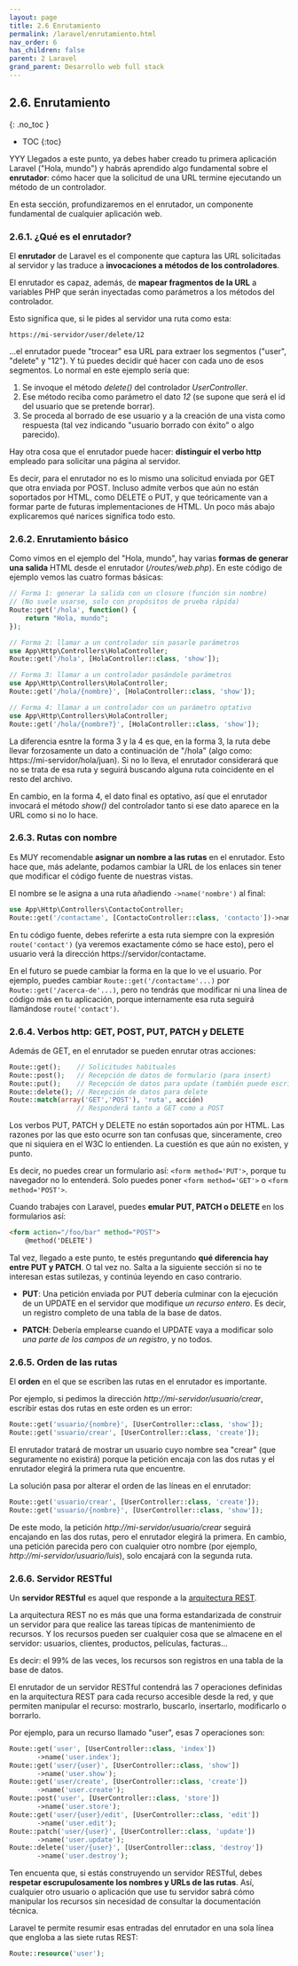 ```yaml
---
layout: page
title: 2.6 Enrutamiento
permalink: /laravel/enrutamiento.html
nav_order: 6
has_children: false
parent: 2 Laravel
grand_parent: Desarrollo web full stack
---
```


## 2.6. Enrutamiento
{: .no_toc }

- TOC
{:toc}

YYY Llegados a este punto, ya debes haber creado tu primera aplicación Laravel ("Hola, mundo") y habrás aprendido algo fundamental sobre el **enrutador**: cómo hacer que la solicitud de una URL termine ejecutando un método de un controlador.

En esta sección, profundizaremos en el enrutador, un componente fundamental de cualquier aplicación web.

### 2.6.1. ¿Qué es el enrutador?

El **enrutador** de Laravel es el componente que captura las URL solicitadas al servidor y las traduce a **invocaciones a métodos de los controladores**. 

El enrutador es capaz, además, de **mapear fragmentos de la URL** a variables PHP que serán inyectadas como parámetros a los métodos del controlador.

Esto significa que, si le pides al servidor una ruta como esta:

```
https://mi-servidor/user/delete/12
```

...el enrutador puede "trocear" esa URL para extraer los segmentos ("user", "delete" y "12"). Y tú puedes decidir qué hacer con cada uno de esos segmentos. Lo normal en este ejemplo sería que:

1. Se invoque el método *delete()* del controlador *UserController*.
2. Ese método reciba como parámetro el dato *12* (se supone que será el id del usuario que se pretende borrar).
3. Se proceda al borrado de ese usuario y a la creación de una vista como respuesta (tal vez indicando "usuario borrado con éxito" o algo parecido).

Hay otra cosa que el enrutador puede hacer: **distinguir el verbo http** empleado para solicitar una página al servidor. 

Es decir, para el enrutador no es lo mismo una solicitud enviada por GET que otra enviada por POST. Incluso admite verbos que aún no están soportados por HTML, como DELETE o PUT, y que teóricamente van a formar parte de futuras implementaciones de HTML. Un poco más abajo explicaremos qué narices significa todo esto.

### 2.6.2. Enrutamiento básico

Como vimos en el ejemplo del "Hola, mundo", hay varias **formas de generar una salida** HTML desde el enrutador (*/routes/web.php*). En este código de ejemplo vemos las cuatro formas básicas:

```php
// Forma 1: generar la salida con un closure (función sin nombre)
// (No suele usarse, solo con propósitos de prueba rápida)
Route::get('/hola', function() {
    return "Hola, mundo";
}); 

// Forma 2: llamar a un controlador sin pasarle parámetros
use App\Http\Controllers\HolaController;
Route::get('/hola', [HolaController::class, 'show']);

// Forma 3: llamar a un controlador pasándole parámetros
use App\Http\Controllers\HolaController;
Route::get('/hola/{nombre}', [HolaController::class, 'show']);

// Forma 4: llamar a un controlador con un parámetro optativo
use App\Http\Controllers\HolaController;
Route::get('/hola/{nombre?}', [HolaController::class, 'show']);
```

La diferencia esntre la forma 3 y la 4 es que, en la forma 3, la ruta debe llevar forzosamente un dato a continuación de "/hola" (algo como: https://mi-servidor/hola/juan). Si no lo lleva, el enrutador considerará que no se trata de esa ruta y seguirá buscando alguna ruta coincidente en el resto del archivo.

En cambio, en la forma 4, el dato final es optativo, así que el enrutador invocará el método *show()* del controlador tanto si ese dato aparece en la URL como si no lo hace.

### 2.6.3. Rutas con nombre

Es MUY recomendable **asignar un nombre a las rutas** en el enrutador. Esto hace que, más adelante, podamos cambiar la URL de los enlaces sin tener que modificar el código fuente de nuestras vistas.

El nombre se le asigna a una ruta añadiendo ```->name('nombre')``` al final:

```php
use App\Http\Controllers\ContactoController;
Route::get('/contactame', [ContactoController::class, 'contacto'])->name('contact'); 
```

En tu código fuente, debes referirte a esta ruta siempre con la expresión ```route('contact')``` (ya veremos exactamente cómo se hace esto), pero el usuario verá la dirección https://servidor/contactame.

En el futuro se puede cambiar la forma en la que lo ve el usuario. Por ejemplo, puedes cambiar ```Route::get('/contactame'...)``` por ```Route::get('/acerca-de'...)```, pero no tendrás que modificar ni una línea de código más en tu aplicación, porque internamente esa ruta seguirá llamándose ```route('contact')```. 

### 2.6.4. Verbos http: GET, POST, PUT, PATCH y DELETE

Además de GET, en el enrutador se pueden enrutar otras acciones:

```php
Route::get();    // Solicitudes habituales
Route::post();   // Recepción de datos de formulario (para insert)
Route::put();    // Recepción de datos para update (también puede escribirse Route::patch(), que no es lo mismo, pero casi)
Route::delete(); // Recepción de datos para delete
Route::match(array('GET','POST'), 'ruta', acción)
                 // Responderá tanto a GET como a POST
```

Los verbos PUT, PATCH y DELETE no están soportados aún por HTML. Las razones por las que esto ocurre son tan confusas que, sinceramente, creo que ni siquiera en el W3C lo entienden. La cuestión es que aún no existen, y punto.

Es decir, no puedes crear un formulario así: ```<form method='PUT'>```, porque tu navegador no lo entenderá. Solo puedes poner ```<form method='GET'>``` o ```<form method='POST'>```.

Cuando trabajes con Laravel, puedes **emular PUT, PATCH o DELETE** en los formularios así:

```html
<form action="/foo/bar" method="POST">
    @method('DELETE')
```

Tal vez, llegado a este punto, te estés preguntando **qué diferencia hay entre PUT y PATCH**. O tal vez no. Salta a la siguiente sección si no te interesan estas sutilezas, y continúa leyendo en caso contrario.

* **PUT**: Una petición enviada por PUT debería culminar con la ejecución de un UPDATE en el servidor que modifique *un recurso entero*. Es decir, un registro completo de una tabla de la base de datos. 

* **PATCH**: Debería emplearse cuando el UPDATE vaya a modificar solo *una parte de los campos de un registro*, y no todos.

### 2.6.5. Orden de las rutas

El **orden** en el que se escriben las rutas en el enrutador es importante.

Por ejemplo, si pedimos la dirección *http://mi-servidor/usuario/crear*, escribir estas dos rutas en este orden es un error:

```php
Route::get('usuario/{nombre}', [UserController::class, 'show']);
Route::get('usuario/crear', [UserController::class, 'create']);
```

El enrutador tratará de mostrar un usuario cuyo nombre sea "crear" (que seguramente no existirá) porque la petición encaja con las dos rutas y el enrutador elegirá la primera ruta que encuentre.

La solución pasa por alterar el orden de las líneas en el enrutador:

```php
Route::get('usuario/crear', [UserController::class, 'create']);
Route::get('usuario/{nombre}', [UserController::class, 'show']);
```

De este modo, la petición *http://mi-servidor/usuario/crear* seguirá encajando en las dos rutas, pero el enrutador elegirá la primera. En cambio, una petición parecida pero con cualquier otro nombre (por ejemplo, *http://mi-servidor/usuario/luis*), solo encajará con la segunda ruta.

### 2.6.6. Servidor RESTful

Un **servidor RESTful** es aquel que responde a la [arquitectura REST](https://juanda.gitbooks.io/webapps/content/api/arquitectura-api-rest.html).

La arquitectura REST no es más que una forma estandarizada de construir un servidor para que realice las tareas típicas de mantenimiento de recursos. Y los recursos pueden ser cualquier cosa que se almacene en el servidor: usuarios, clientes, productos, películas, facturas... 

Es decir: el 99% de las veces, los recursos son registros en una tabla de la base de datos.

El enrutador de un servidor RESTful contendrá las 7 operaciones definidas en la arquitectura REST para cada recurso accesible desde la red, y que permiten manipular el recurso: mostrarlo, buscarlo, insertarlo, modificarlo o borrarlo.

Por ejemplo, para un recurso llamado "user", esas 7 operaciones son:

```php
Route::get('user', [UserController::class, 'index'])
       ->name('user.index');
Route::get('user/{user}', [UserController::class, 'show'])
       ->name('user.show');
Route::get('user/create', [UserController::class, 'create'])
       ->name('user.create');
Route::post('user', [UserController::class, 'store'])
       ->name('user.store');
Route::get('user/{user}/edit', [UserController::class, 'edit'])
       ->name('user.edit');
Route::patch('user/{user}', [UserController::class, 'update'])
       ->name('user.update');
Route::delete('user/{user}', [UserController::class, 'destroy'])
       ->name('user.destroy');
```

Ten encuenta que, si estás construyendo un servidor RESTful, debes **respetar escrupulosamente los nombres y URLs de las rutas**. Así, cualquier otro usuario o aplicación que use tu servidor sabrá cómo manipular los recursos sin necesidad de consultar la documentación técnica.

Laravel te permite resumir esas entradas del enrutador en una sola línea que engloba a las siete rutas REST:

```php
Route::resource('user');
```

